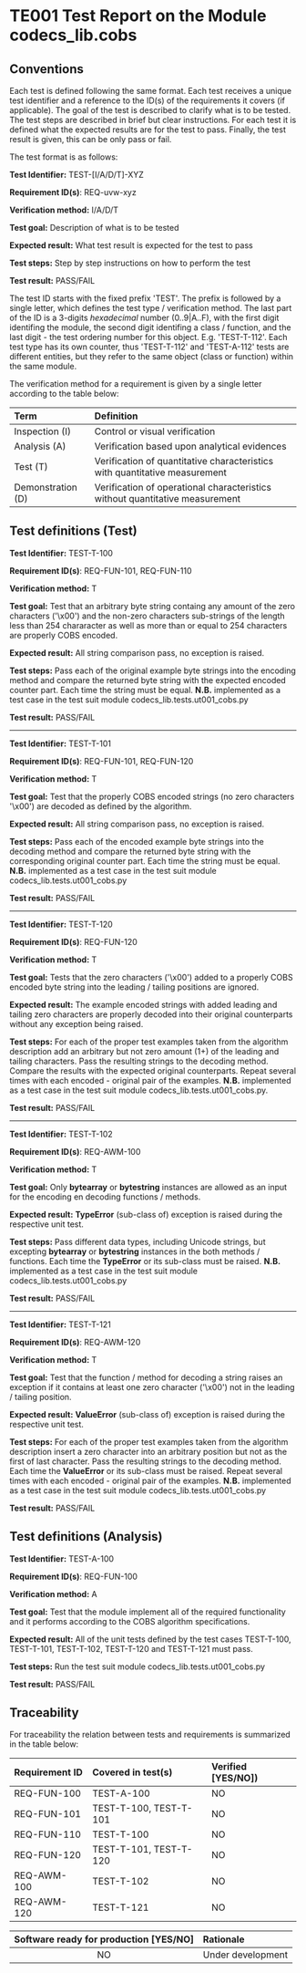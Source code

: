 # TE001 Test Report on the Module codecs_lib.cobs

## Conventions

Each test is defined following the same format. Each test receives a unique test identifier and a reference to the ID(s) of the requirements it covers (if applicable). The goal of the test is described to clarify what is to be tested. The test steps are described in brief but clear instructions. For each test it is defined what the expected results are for the test to pass. Finally, the test result is given, this can be only pass or fail.

The test format is as follows:

**Test Identifier:** TEST-\[I/A/D/T\]-XYZ

**Requirement ID(s)**: REQ-uvw-xyz

**Verification method:** I/A/D/T

**Test goal:** Description of what is to be tested

**Expected result:** What test result is expected for the test to pass

**Test steps:** Step by step instructions on how to perform the test

**Test result:** PASS/FAIL

The test ID starts with the fixed prefix 'TEST'. The prefix is followed by a single letter, which defines the test type / verification method. The last part of the ID is a 3-digits *hexadecimal* number (0..9|A..F), with the first digit identifing the module, the second digit identifing a class / function, and the last digit - the test ordering number for this object. E.g. 'TEST-T-112'. Each test type has its own counter, thus 'TEST-T-112' and 'TEST-A-112' tests are different entities, but they refer to the same object (class or function) within the same module.

The verification method for a requirement is given by a single letter according to the table below:

| **Term**          | **Definition**                                                               |
| :---------------- | :--------------------------------------------------------------------------- |
| Inspection (I)    | Control or visual verification                                               |
| Analysis (A)      | Verification based upon analytical evidences                                 |
| Test (T)          | Verification of quantitative characteristics with quantitative measurement   |
| Demonstration (D) | Verification of operational characteristics without quantitative measurement |

## Test definitions (Test)

**Test Identifier:** TEST-T-100

**Requirement ID(s)**: REQ-FUN-101, REQ-FUN-110

**Verification method:** T

**Test goal:** Test that an arbitrary byte string containg any amount of the zero characters ('\x00') and the non-zero characters sub-strings of the length less than 254 chararacter as well as more than or equal to 254 characters are properly COBS encoded.

**Expected result:** All string comparison pass, no exception is raised.

**Test steps:** Pass each of the original example byte strings into the encoding method and compare the returned byte string with the expected encoded counter part. Each time the string must be equal. **N.B.** implemented as a test case in the test suit module codecs_lib.tests.ut001_cobs.py

**Test result:** PASS/FAIL

---

**Test Identifier:** TEST-T-101

**Requirement ID(s)**: REQ-FUN-101, REQ-FUN-120

**Verification method:** T

**Test goal:** Test that the properly COBS encoded strings (no zero characters '\x00') are decoded as defined by the algorithm.

**Expected result:** All string comparison pass, no exception is raised.

**Test steps:** Pass each of the encoded example byte strings into the decoding method and compare the returned byte string with the corresponding original counter part. Each time the string must be equal. **N.B.** implemented as a test case in the test suit module codecs_lib.tests.ut001_cobs.py

**Test result:** PASS/FAIL

---

**Test Identifier:** TEST-T-120

**Requirement ID(s)**: REQ-FUN-120

**Verification method:** T

**Test goal:** Tests that the zero characters ('\x00') added to a properly COBS encoded byte string into the leading / tailing positions are ignored.

**Expected result:** The example encoded strings with added leading and tailing zero characters are properly decoded into their original counterparts without any exception being raised.

**Test steps:** For each of the proper test examples taken from the algorithm description add an arbitrary but not zero amount (1+) of the leading and tailing characters. Pass the resulting strings to the decoding method. Compare the results with the expected original counterparts. Repeat several times with each encoded - original pair of the examples. **N.B.** implemented as a test case in the test suit module codecs_lib.tests.ut001_cobs.py.

**Test result:** PASS/FAIL

---

**Test Identifier:** TEST-T-102

**Requirement ID(s)**: REQ-AWM-100

**Verification method:** T

**Test goal:** Only **bytearray** or **bytestring** instances are allowed as an input for the encoding en decoding functions / methods.

**Expected result:** **TypeError** (sub-class of) exception is raised during the respective unit test.

**Test steps:** Pass different data types, including Unicode strings, but excepting **bytearray** or **bytestring** instances in the both methods / functions. Each time the **TypeError** or its sub-class must be raised. **N.B.** implemented as a test case in the test suit module codecs_lib.tests.ut001_cobs.py

**Test result:** PASS/FAIL

---

**Test Identifier:** TEST-T-121

**Requirement ID(s)**: REQ-AWM-120

**Verification method:** T

**Test goal:** Test that the function / method for decoding a string raises an exception if it contains at least one zero character ('\x00') not in the leading / tailing position.

**Expected result:** **ValueError** (sub-class of) exception is raised during the respective unit test.

**Test steps:** For each of the proper test examples taken from the algorithm description insert a zero character into an arbitrary position but not as the first of last character. Pass the resulting strings to the decoding method. Each time the **ValueError** or its sub-class must be raised. Repeat several times with each encoded - original pair of the examples. **N.B.** implemented as a test case in the test suit module codecs_lib.tests.ut001_cobs.py

**Test result:** PASS/FAIL

## Test definitions (Analysis)

**Test Identifier:** TEST-A-100

**Requirement ID(s)**: REQ-FUN-100

**Verification method:** A

**Test goal:** Test that the module implement all of the required functionality and it performs according to the COBS algorithm specifications.

**Expected result:** All of the unit tests defined by the test cases TEST-T-100, TEST-T-101, TEST-T-102, TEST-T-120 and TEST-T-121 must pass.

**Test steps:** Run the test suit module codecs_lib.tests.ut001_cobs.py

**Test result:** PASS/FAIL

## Traceability

For traceability the relation between tests and requirements is summarized in the table below:

| **Requirement ID** | **Covered in test(s)** | **Verified \[YES/NO\]**) |
| :----------------- | :--------------------- | :----------------------- |
| REQ-FUN-100        | TEST-A-100             | NO                       |
| REQ-FUN-101        | TEST-T-100, TEST-T-101 | NO                       |
| REQ-FUN-110        | TEST-T-100             | NO                       |
| REQ-FUN-120        | TEST-T-101, TEST-T-120 | NO                       |
| REQ-AWM-100        | TEST-T-102             | NO                       |
| REQ-AWM-120        | TEST-T-121             | NO                       |

| **Software ready for production \[YES/NO\]** | **Rationale**        |
| :------------------------------------------: | :------------------- |
| NO                                           | Under development    |
